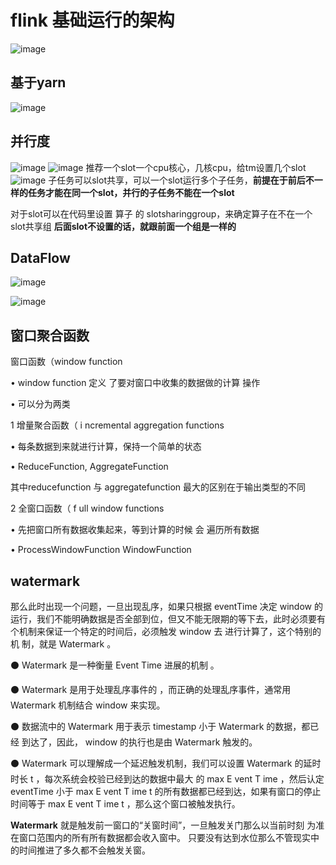 # flink 基础运行的架构
![image](https://user-images.githubusercontent.com/42630862/127332138-f9ce1e95-0b70-4ae0-93ef-a4b11bcfee22.png)
## 基于yarn
![image](https://user-images.githubusercontent.com/42630862/127332489-7905086b-27a5-449d-bc03-32e68130b161.png)

## 并行度

![image](https://user-images.githubusercontent.com/42630862/127332740-91173f19-9bc1-47bd-8d31-183cb87b2ca1.png)
![image](https://user-images.githubusercontent.com/42630862/127332893-ab3aca42-5626-433c-a86d-048c8624f6df.png)
推荐一个slot一个cpu核心，几核cpu，给tm设置几个slot
![image](https://user-images.githubusercontent.com/42630862/127333016-d89400ed-bd5a-469b-bbc5-82ac5070de2e.png)
子任务可以slot共享，可以一个slot运行多个子任务，**前提在于前后不一样的任务才能在同一个slot，并行的子任务不能在一个slot**

对于slot可以在代码里设置 算子 的 slotsharinggroup，来确定算子在不在一个slot共享组
**后面slot不设置的话，就跟前面一个组是一样的**

## DataFlow

![image](https://user-images.githubusercontent.com/42630862/127339549-4354f261-b17c-40a5-9d53-af178b6f7de1.png)

![image](https://user-images.githubusercontent.com/42630862/127351279-022bd509-636d-4b7e-a7b8-4bdb6252cb2b.png)


## 窗口聚合函数
窗口函数（window function

•
window function 定义 了要对窗口中收集的数据做的计算 操作

•
可以分为两类

1
增量聚合函数（ i ncremental aggregation functions

•
每条数据到来就进行计算，保持一个简单的状态

•
ReduceFunction, AggregateFunction

其中reducefunction 与 aggregatefunction 最大的区别在于输出类型的不同

2
全窗口函数（ f ull window functions

•
先把窗口所有数据收集起来，等到计算的时候 会 遍历所有数据

•
ProcessWindowFunction WindowFunction


## watermark
那么此时出现一个问题，一旦出现乱序，如果只根据
eventTime 决定 window 的
运行，我们不能明确数据是否全部到位，但又不能无限期的等下去，此时必须要有
个机制来保证一个特定的时间后，必须触发 window 去 进行计算了，这个特别的机
制，就是 Watermark 。

⚫ Watermark 是一种衡量 Event Time 进展的机制 。

⚫ Watermark 是用于处理乱序事件的 ，而正确的处理乱序事件，通常用
Watermark 机制结合 window 来实现。

⚫ 数据流中的 Watermark 用于表示 timestamp 小于 Watermark 的数据，都已经
到达了，因此， window 的执行也是由 Watermark 触发的。

⚫ Watermark 可以理解成一个延迟触发机制，我们可以设置 Watermark 的延时
时长 t ，每次系统会校验已经到达的数据中最大 的 max E vent T ime ，然后认定 eventTime
小于 max E vent T ime t 的所有数据都已经到达，如果有窗口的停止时间等于
max E vent T ime t ，那么这个窗口被触发执行。

**Watermark**
就是触发前一窗口的“关窗时间”，一旦触发关门那么以当前时刻
为准在窗口范围内的所有所有数据都会收入窗中。
只要没有达到水位那么不管现实中的时间推进了多久都不会触发关窗。

